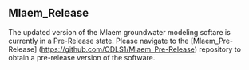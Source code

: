## Mlaem_Release
The updated version of the Mlaem groundwater modeling softare is currently in a Pre-Release state. Please navigate to the [Mlaem_Pre-Release] (https://github.com/ODLS1/Mlaem_Pre-Release) repository to obtain a pre-release version of the software.
